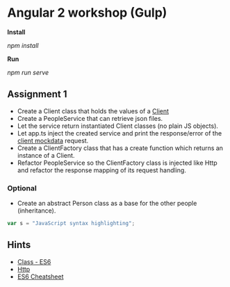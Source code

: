# Angular 2 workshop (Gulp)

**Install**

_npm install_

**Run**

_npm run serve_

## Assignment 1
  * Create a Client class that holds the values of a [Client](../assignment_1/src/mockdata/clients.json)
  * Create a PeopleService that can retrieve json files.
  * Let the service return instantiated Client classes (no plain JS objects).
  * Let app.ts inject the created service and print the response/error of the [client mockdata](../assignment_1/src/mockdata/clients.json) request.
  * Create a ClientFactory class that has a create function which returns an instance of a Client.
  * Refactor PeopleService so the ClientFactory class is injected like Http and refactor the response mapping of its request handling.

### Optional
  * Create an abstract Person class as a base for the other people (inheritance).

```javascript
var s = "JavaScript syntax highlighting";
```


## Hints
  * [Class - ES6](https://angular.io/docs/ts/latest/api/core/Class-function.html)
  * [Http](https://angular.io/docs/ts/latest/api/http/Http-class.html)
  * [ES6 Cheatsheet](http://es6-features.org/#Constants)
